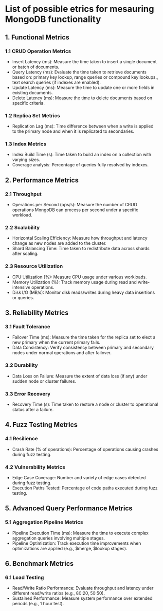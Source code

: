 # List of possible etrics for mesauring MongoDB functionality

## 1. Functional Metrics

### 1.1 CRUD Operation Metrics
* Insert Latency (ms): Measure the time taken to insert a single document or batch of documents.
* Query Latency (ms): Evaluate the time taken to retrieve documents based on: primary key lookup, range queries or compound key lookups., text search queries (if indexes are enabled).
* Update Latency (ms): Measure the time to update one or more fields in existing documents.
* Delete Latency (ms): Measure the time to delete documents based on specific criteria.

### 1.2 Replica Set Metrics
* Replication Lag (ms): Time difference between when a write is applied to the primary node and when it is replicated to secondaries.

### 1.3 Index Metrics
* Index Build Time (s): Time taken to build an index on a collection with varying sizes.
* Coverage analysis: Percentage of queries fully resolved by indexes.

## 2. Performance Metrics

### 2.1 Throughput
* Operations per Second (ops/s): Measure the number of CRUD operations MongoDB can process per second under a specific workload.

### 2.2 Scalability
* Horizontal Scaling Efficiency: Measure how throughput and latency change as new nodes are added to the cluster.
* Shard Balancing Time: Time taken to redistribute data across shards after scaling.

### 2.3 Resource Utilization
* CPU Utilization (%): Measure CPU usage under various workloads.
* Memory Utilization (%): Track memory usage during read and write-intensive operations.
* Disk I/O (MB/s): Monitor disk reads/writes during heavy data insertions or queries.

## 3. Reliability Metrics

### 3.1 Fault Tolerance
* Failover Time (ms): Measure the time taken for the replica set to elect a new primary when the current primary fails.
* Data Consistency: Verify consistency between primary and secondary nodes under normal operations and after failover.

### 3.2 Durability
* Data Loss on Failure: Measure the extent of data loss (if any) under sudden node or cluster failures.

### 3.3 Error Recovery
* Recovery Time (s): Time taken to restore a node or cluster to operational status after a failure.

## 4. Fuzz Testing Metrics

### 4.1 Resilience
* Crash Rate (% of operations): Percentage of operations causing crashes during fuzz testing.

### 4.2 Vulnerability Metrics
* Edge Case Coverage: Number and variety of edge cases detected during fuzz testing.
* Execution Paths Tested: Percentage of code paths executed during fuzz testing.

## 5. Advanced Query Performance Metrics

### 5.1 Aggregation Pipeline Metrics
* Pipeline Execution Time (ms): Measure the time to execute complex aggregation queries involving multiple stages.
* Pipeline Optimization: Track execution time improvements when optimizations are applied (e.g., $merge, $lookup stages).

## 6. Benchmark Metrics

### 6.1 Load Testing
* Read/Write Ratio Performance: Evaluate throughput and latency under different read/write ratios (e.g., 80:20, 50:50).
* Sustained Performance: Measure system performance over extended periods (e.g., 1 hour test).
